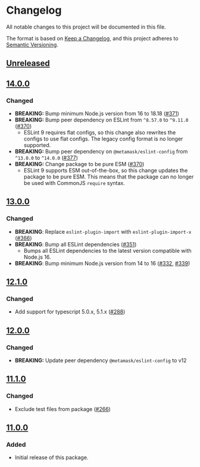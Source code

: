 # Changelog

All notable changes to this project will be documented in this file.

The format is based on [Keep a Changelog](https://keepachangelog.com/en/1.0.0/),
and this project adheres to [Semantic Versioning](https://semver.org/spec/v2.0.0.html).

## [Unreleased]

## [14.0.0]

### Changed

- **BREAKING:** Bump minimum Node.js version from 16 to 18.18 ([#371](https://github.com/MetaMask/eslint-config/pull/371))
- **BREAKING:** Bump peer dependency on ESLint from `^8.57.0` to `^9.11.0` ([#370](https://github.com/MetaMask/eslint-config/pull/370))
  - ESLint 9 requires flat configs, so this change also rewrites the configs to
    use flat configs. The legacy config format is no longer supported.
- **BREAKING:** Bump peer dependency on `@metamask/eslint-config` from `^13.0.0` to `^14.0.0` ([#377](https://github.com/MetaMask/eslint-config/pull/377))
- **BREAKING:** Change package to be pure ESM ([#370](https://github.com/MetaMask/eslint-config/pull/370))
  - ESLint 9 supports ESM out-of-the-box, so this change updates the package to
    be pure ESM. This means that the package can no longer be used with CommonJS
    `require` syntax.

## [13.0.0]

### Changed

- **BREAKING**: Replace `eslint-plugin-import` with `eslint-plugin-import-x` ([#366](https://github.com/MetaMask/eslint-config/pull/366))
- **BREAKING**: Bump all ESLint dependencies ([#351](https://github.com/MetaMask/eslint-config/pull/351))
  - Bumps all ESLint dependencies to the latest version compatible with Node.js 16.
- **BREAKING**: Bump minimum Node.js version from 14 to 16 ([#332](https://github.com/MetaMask/eslint-config/pull/332), [#339](https://github.com/MetaMask/eslint-config/pull/339))

## [12.1.0]

### Changed

- Add support for typescript 5.0.x, 5.1.x ([#288](https://github.com/MetaMask/eslint-config/pull/288))

## [12.0.0]

### Changed

- **BREAKING:** Update peer dependency `@metamask/eslint-config` to v12

## [11.1.0]

### Changed

- Exclude test files from package ([#266](https://github.com/MetaMask/eslint-config/pull/266))

## [11.0.0]

### Added

- Initial release of this package.

[Unreleased]: https://github.com/MetaMask/eslint-config/compare/@metamask/eslint-config-browser@14.0.0...HEAD
[14.0.0]: https://github.com/MetaMask/eslint-config/compare/@metamask/eslint-config-browser@13.0.0...@metamask/eslint-config-browser@14.0.0
[13.0.0]: https://github.com/MetaMask/eslint-config/compare/@metamask/eslint-config-browser@12.1.0...@metamask/eslint-config-browser@13.0.0
[12.1.0]: https://github.com/MetaMask/eslint-config/compare/@metamask/eslint-config-browser@12.0.0...@metamask/eslint-config-browser@12.1.0
[12.0.0]: https://github.com/MetaMask/eslint-config/compare/@metamask/eslint-config-browser@11.1.0...@metamask/eslint-config-browser@12.0.0
[11.1.0]: https://github.com/MetaMask/eslint-config/compare/@metamask/eslint-config-browser@11.0.0...@metamask/eslint-config-browser@11.1.0
[11.0.0]: https://github.com/MetaMask/eslint-config/releases/tag/@metamask/eslint-config-browser@11.0.0
